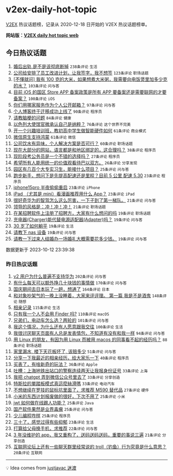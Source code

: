 # v2ex-daily-hot-topic

[V2EX](https://www.v2ex.com/) 热议话题榜，记录从 2020-12-18 日开始的 V2EX 热议话题榜单。

**网站版：[V2EX daily hot topic web](https://boojack.github.io/v2ex-daily-hot-topic-web/)**

## 今日热议话题

<!-- TODAY BEGIN -->

1. [婚后出轨,是不是该彻底断掉](https://www.v2ex.com/t/981232) `238条评论` `生活`
1. [公司给安排了员工改进计划，让我签字，我不想签](https://www.v2ex.com/t/981210) `123条评论` `职场话题`
1. [[不懂就问] 我有 100 克的大米，如果想煮大米粥，我需要向电饭煲里加多少克的水？](https://www.v2ex.com/t/981333) `103条评论` `问与答`
1. [目前 iOS 的国区 Store APP 备案政策是所有 APP 要备案还是需要联网的才要备案？](https://www.v2ex.com/t/981180) `100条评论` `iOS`
1. [你们用哪家服务作为个人公开邮箱？](https://www.v2ex.com/t/981256) `97条评论` `问与答`
1. [个人博客终于迁移成功上线了](https://www.v2ex.com/t/981227) `90条评论` `程序员`
1. [请教脑梗的问题](https://www.v2ex.com/t/981198) `84条评论` `健康`
1. [以色列大使馆官微承认自己是纳粹？](https://www.v2ex.com/t/981371) `76条评论` `这个世界不完美`
1. [开一个兴趣培训班，教初高中学生做智能硬件如何](https://www.v2ex.com/t/981219) `61条评论` `商业模式`
1. [微信原生支持鸿蒙](https://www.v2ex.com/t/981233) `61条评论` `微信`
1. [公司饮水有异味，个人解决方案是否可行？](https://www.v2ex.com/t/981173) `60条评论` `职场话题`
1. [现在大部分的网站，语言都是和地区绑定的，这合理吗？](https://www.v2ex.com/t/981465) `38条评论` `程序员`
1. [现阶段考公务员是一个不错的选择吗？](https://www.v2ex.com/t/981310) `27条评论` `程序员`
1. [希望所有人能用统一的价值观看待巴以双方。](https://www.v2ex.com/t/981414) `26条评论` `分享发现`
1. [园区有几百个大专实习生，能接什么项目？](https://www.v2ex.com/t/981379) `25条评论` `问与答`
1. [跑步新手，想问下是先提高配速还是里程？目前 5 公里 配速 5.30](https://www.v2ex.com/t/981237) `23条评论` `程序员`
1. [iphone15pro 半夜偷偷重启](https://www.v2ex.com/t/981223) `23条评论` `iPhone`
1. [iPad （尤其是 mini）看漫画推荐用什么 App？](https://www.v2ex.com/t/981185) `23条评论` `iPad`
1. [很好奇华为的智驾怎么这么厉害，一下子到了第一梯队。](https://www.v2ex.com/t/981400) `21条评论` `问与答`
1. [领导的风格是：冲！冲！冲！](https://www.v2ex.com/t/981189) `21条评论` `职场话题`
1. [在某招聘软件上注册了招聘方，大家有什么想问的吗](https://www.v2ex.com/t/981453) `19条评论` `职场话题`
1. [充电器(Charger)能代替电源适配器(Adapter)吗？](https://www.v2ex.com/t/981383) `19条评论` `问与答`
1. [30 岁了如何躺平](https://www.v2ex.com/t/981335) `19条评论` `生活`
1. [请教下 nas 设备](https://www.v2ex.com/t/981327) `19条评论` `问与答`
1. [请教一下过来人结婚办一场婚礼大概需要花多少钱。](https://www.v2ex.com/t/981292) `19条评论` `问与答`

数据更新于 2023-10-12 23:39:38

<!-- TODAY END -->

### 昨日热议话题

<!-- YESTERDAY BEGIN -->

1. [v2 用户为什么普遍不支持华为](https://www.v2ex.com/t/980960) `202条评论` `问与答`
1. [有什么每天可以额外挣几十块钱的事情做](https://www.v2ex.com/t/980843) `170条评论` `问与答`
1. [国庆期间去日本玩了一趟，想通了](https://www.v2ex.com/t/980891) `164条评论` `日本`
1. [和对象吵架气的一晚上没睡着，大家来评评理。 第一篇 我是不是酒鬼](https://www.v2ex.com/t/980989) `148条评论` `随想`
1. [相亲记录](https://www.v2ex.com/t/980929) `115条评论` `生活`
1. [只有我一个人不会用 Finder 吗?](https://www.v2ex.com/t/980859) `110条评论` `macOS`
1. [兄弟们，电动车怎么选？两轮的](https://www.v2ex.com/t/980871) `101条评论` `问与答`
1. [我这个情况，为什么还有人愿意跟我交往](https://www.v2ex.com/t/980952) `100条评论` `生活`
1. [我很讨厌聊天页面有人总是发表情包，不知道有没有和我一样](https://www.v2ex.com/t/980867) `94条评论` `问与答`
1. [用 Linux 的朋友，有因为用 Linux 而被用 macos 的同事看不起的经历吗？](https://www.v2ex.com/t/981040) `88条评论` `职场话题`
1. [家里漏水, 楼下天花板坏了, 该赔多少](https://www.v2ex.com/t/980943) `51条评论` `问与答`
1. [分享一下我最近的相亲经历，给大家乐一下](https://www.v2ex.com/t/981091) `40条评论` `程序员`
1. [买表了，有啥新奇的玩法？](https://www.v2ex.com/t/980920) `36条评论` `Apple`
1. [吐槽：上海地铁出站口的警察连续两天让我报身份证号](https://www.v2ex.com/t/980889) `33条评论` `上海`
1. [我把 chatgpt 弄到微信公众号里去了](https://www.v2ex.com/t/980849) `33条评论` `分享创造`
1. [特斯拉的單踏板模式真這麼絲滑嗎](https://www.v2ex.com/t/980846) `33条评论` `电动汽车`
1. [不想继续在罗技的鼠标坑里面了，求推荐 M590 替代品](https://www.v2ex.com/t/980847) `27条评论` `硬件`
1. [小米的东西计划报废做的很好，下次不用了](https://www.v2ex.com/t/980937) `25条评论` `小米`
1. [jwt 如何做在线踢人功能？](https://www.v2ex.com/t/980925) `25条评论` `Java`
1. [国产软件果然是业界毒瘤](https://www.v2ex.com/t/980917) `25条评论` `问与答`
1. [少儿编程咋样](https://www.v2ex.com/t/980882) `25条评论` `程序员`
1. [三十了，感觉过得有些抑郁](https://www.v2ex.com/t/980893) `23条评论` `生活`
1. [打算给父母换手机，求推荐](https://www.v2ex.com/t/980868) `22条评论` `问与答`
1. [3 年没维护的 app，我又重构了，送码送码送码，重要的事说三遍](https://www.v2ex.com/t/981153) `21条评论` `分享创造`
1. [互联网论坛上还有一些聊天群里经常说的 troll（钓鱼）行为究竟是什么意思？](https://www.v2ex.com/t/981123) `20条评论` `互联网`

<!-- YESTERDAY END -->

---

💡 Idea comes from [justjavac 迷渡](https://github.com/justjavac/)
